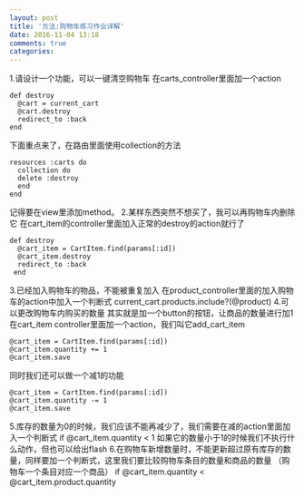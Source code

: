 ```yaml
---
layout: post
title: '方法:购物车练习作业详解'
date: 2016-11-04 13:18
comments: true
categories: 
---
```

1.请设计一个功能，可以一键清空购物车
在carts_controller里面加一个action
```
def destroy 
  @cart = current_cart 
  @cart.destroy 
  redirect_to :back
end
```
下面重点来了，在路由里面使用collection的方法
```
resources :carts do 
  collection do 
  delete :destroy
  end
end
```
记得要在view里添加method。
2.某样东西突然不想买了，我可以再购物车内删除它
在cart_item的controller里面加入正常的destroy的action就行了
```
def destroy 
  @cart_item = CartItem.find(params[:id])
  @cart_item.destroy 
  redirect_to :back 
 end
```
3.已经加入购物车的物品，不能被重复加入
在product_controller里面的加入购物车的action中加入一个判断式
current_cart.products.include?(@product)
4.可以更改购物车内购买的数量
其实就是加一个button的按钮，让商品的数量进行加1
在cart_item controller里面加一个action，我们叫它add_cart_item
```
@cart_item = CartItem.find(params[:id])
@cart_item.quantity += 1 
@cart_item.save 
```
同时我们还可以做一个减1的功能
```
@cart_item = CartItem.find(params[:id])
@cart_item.quantity -= 1 
@cart_item.save 
```
5.库存的数量为0的时候，我们应该不能再减少了，我们需要在减的action里面加入一个判断式
if @cart_item.quantity < 1 
如果它的数量小于1的时候我们不执行什么动作，但也可以给出flash
6.在购物车新增数量时，不能更新超过原有库存的数量，同样要加一个判断式，这里我们要比较购物车条目的数量和商品的数量
（购物车一个条目对应一个商品）
if @cart_item.quantity < @cart_item.product.quantity

